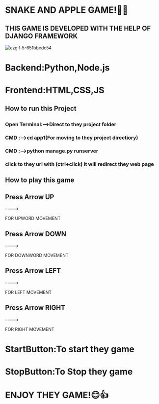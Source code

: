 <h1>SNAKE AND APPLE GAME!🐍🐉</h1>

<H2>THIS GAME IS DEVELOPED WITH THE HELP OF DJANGO FRAMEWORK</H2>


![ezgif-5-651bbedc54](https://github.com/user-attachments/assets/d4c689e5-f179-443d-8d34-6bb58cf5382d)


<h1>Backend:Python,Node.js</h1>
<h1>Frontend:HTML,CSS,JS</h1>


<h2>How to run this Project<h2>
  
<h3>Open Terminal:-->Direct to they project folder<h3>
<h3>CMD :-->cd app1(For moving to they project directiory)<h3>
<h3>CMD :-->python manage.py runserver<h3>

<p>click to they url with (ctrl+click) it will redirect they web page <p>
<h2>How to play this game</h2>
<h2>Press Arrow UP</h2>----><p>FOR UPWORD MOVEMENT</p>
<h2>Press Arrow DOWN</h2>----><p>FOR DOWNWORD MOVEMENT</p>
<h2>Press Arrow LEFT</h2>----><p>FOR LEFT MOVEMENT</p>
<h2>Press Arrow RIGHT</h2>----><p>FOR RIGHT MOVEMENT</p>
<h1>StartButton:To start they game</h1>
<h1>StopButton:To Stop they game</h1>


<h1>ENJOY THEY GAME!😊👍</h1>


